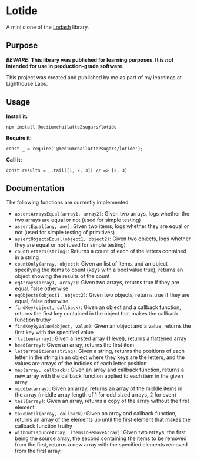 # Lotide

A mini clone of the [Lodash](https://lodash.com) library.

## Purpose

**_BEWARE:_ This library was published for learning purposes. It is _not_ intended for use in production-grade software.**

This project was created and published by me as part of my learnings at Lighthouse Labs. 

## Usage

**Install it:**

`npm install @mediumchailatte2sugars/lotide`

**Require it:**

`const _ = require('@mediumchailatte2sugars/lotide');`

**Call it:**

`const results = _.tail([1, 2, 3]) // => [2, 3]`

## Documentation

The following functions are currently implemented:

* `assertArraysEqual(array1, array2)`: Given two arrays, logs whether the two arrays are equal or not (used for simple testing)
* `assertEqual(any, any)`: Given two items, logs whether they are equal or not (used for simple testing of primitives) 
* `assertObjectsEqual(object1, object2)`: Given two objects, logs whether they are equal or not (used for simple testing)
* `countLetters(string)`: Returns a count of each of the letters contained in a string
* `countOnly(array, object)`: Given an list of items, and an object specifying the items to count (keys with a bool value true), returns an object showing the results of the count
* `eqArrays(array1, array2)`: Given two arrays, returns true if they are equal, false otherwise
* `eqObjects(object1, object2)`: Given two objects, returns true if they are equal, false otherwise
* `findKey(object, callback)`: Given an object and a callback function, returns the first key contained in the object that makes the callback function truthy
* `findKeyByValue(object, value)`: Given an object and a value, returns the first key with the specified value
* `flatten(array)`: Given a nested array (1 level), returns a flattened array 
* `head(array)`: Given an array, returns the first item
* `letterPositions(string)`: Given a string, returns the positions of each letter in the string in an object where they keys are the letters, and the values are arrays of the indicies of each letter position
* `map(array, callback)`: Given an array and callback function, returns a new array with the callback function applied to each item in the given array
* `middle(array)`: Given an array, returns an array of the middle items in the array (middle array length of 1 for odd sized arrays, 2 for even)
* `tail(array)`: Given an array, returns a copy of the array without the first element
* `takeUntil(array, callback)`: Given an array and callback function, returns an array of the elements up until the first element that makes the callback function truthy
* `without(sourceArray, itemsToRemoveArray)`: Given two arrays: the first being the source array, the second containing the items to be removed from the first, returns a new array with the specified elements removed from the first array.